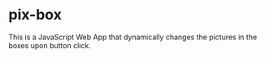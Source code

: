 # pix-box
This is a JavaScript Web App that dynamically changes the pictures in the boxes upon button click.
